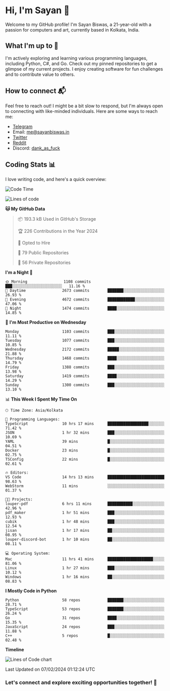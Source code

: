 # Hi, I'm Sayan 👋

Welcome to my GitHub profile! I'm Sayan Biswas, a 21-year-old with a passion for computers and art, currently based in Kolkata, India.

## What I'm up to 🚀

I'm actively exploring and learning various programming languages, including Python, C#, and Go. Check out my pinned repositories to get a glimpse of my current projects. I enjoy creating software for fun challenges and to contribute value to others.

## How to connect 📬

Feel free to reach out! I might be a bit slow to respond, but I'm always open to connecting with like-minded individuals. Here are some ways to reach me:

- [Telegram](https://t.me/dank_as_fuck)
- Email: [me@sayanbiswas.in](mailto:me@sayanbiswas.in)
- [Twitter](https://twitter.com/TheDankDel)
- [Reddit](https://www.reddit.com/user/dank_as_fuck_/)
- Discord: [dank_as_fuck](https://discordapp.com/users/506536929152466945)

## Coding Stats 📊

I love writing code, and here's a quick overview:

<!--START_SECTION:waka-->
![Code Time](http://img.shields.io/badge/Code%20Time-1%2C470%20hrs%2052%20mins-blue)

![Lines of code](https://img.shields.io/badge/From%20Hello%20World%20I%27ve%20Written-6.8%20million%20lines%20of%20code-blue)

**🐱 My GitHub Data** 

> 📦 193.3 kB Used in GitHub's Storage 
 > 
> 🏆 226 Contributions in the Year 2024
 > 
> 💼 Opted to Hire
 > 
> 📜 79 Public Repositories 
 > 
> 🔑 56 Private Repositories 
 > 
**I'm a Night 🦉** 

```text
🌞 Morning                1108 commits        ███░░░░░░░░░░░░░░░░░░░░░░   11.16 % 
🌆 Daytime                2673 commits        ███████░░░░░░░░░░░░░░░░░░   26.93 % 
🌃 Evening                4672 commits        ████████████░░░░░░░░░░░░░   47.06 % 
🌙 Night                  1474 commits        ████░░░░░░░░░░░░░░░░░░░░░   14.85 % 
```
📅 **I'm Most Productive on Wednesday** 

```text
Monday                   1103 commits        ███░░░░░░░░░░░░░░░░░░░░░░   11.11 % 
Tuesday                  1077 commits        ███░░░░░░░░░░░░░░░░░░░░░░   10.85 % 
Wednesday                2172 commits        █████░░░░░░░░░░░░░░░░░░░░   21.88 % 
Thursday                 1468 commits        ████░░░░░░░░░░░░░░░░░░░░░   14.79 % 
Friday                   1388 commits        ███░░░░░░░░░░░░░░░░░░░░░░   13.98 % 
Saturday                 1419 commits        ████░░░░░░░░░░░░░░░░░░░░░   14.29 % 
Sunday                   1300 commits        ███░░░░░░░░░░░░░░░░░░░░░░   13.10 % 
```


📊 **This Week I Spent My Time On** 

```text
🕑︎ Time Zone: Asia/Kolkata

💬 Programming Languages: 
TypeScript               10 hrs 17 mins      ██████████████████░░░░░░░   71.42 % 
JSON                     1 hr 32 mins        ███░░░░░░░░░░░░░░░░░░░░░░   10.69 % 
YAML                     39 mins             █░░░░░░░░░░░░░░░░░░░░░░░░   04.51 % 
Docker                   23 mins             █░░░░░░░░░░░░░░░░░░░░░░░░   02.75 % 
TSConfig                 22 mins             █░░░░░░░░░░░░░░░░░░░░░░░░   02.61 % 

🔥 Editors: 
VS Code                  14 hrs 13 mins      █████████████████████████   98.63 % 
WebStorm                 11 mins             ░░░░░░░░░░░░░░░░░░░░░░░░░   01.37 % 

🐱‍💻 Projects: 
louper-pdf               6 hrs 11 mins       ███████████░░░░░░░░░░░░░░   42.96 % 
pdf_maker                1 hr 51 mins        ███░░░░░░░░░░░░░░░░░░░░░░   12.93 % 
cubik                    1 hr 48 mins        ███░░░░░░░░░░░░░░░░░░░░░░   12.54 % 
jisan                    1 hr 17 mins        ██░░░░░░░░░░░░░░░░░░░░░░░   08.95 % 
louper-discord-bot       1 hr 10 mins        ██░░░░░░░░░░░░░░░░░░░░░░░   08.11 % 

💻 Operating System: 
Mac                      11 hrs 41 mins      ████████████████████░░░░░   81.06 % 
Linux                    1 hr 27 mins        ███░░░░░░░░░░░░░░░░░░░░░░   10.12 % 
Windows                  1 hr 16 mins        ██░░░░░░░░░░░░░░░░░░░░░░░   08.83 % 
```

**I Mostly Code in Python** 

```text
Python                   58 repos            ███████░░░░░░░░░░░░░░░░░░   28.71 % 
TypeScript               53 repos            ███████░░░░░░░░░░░░░░░░░░   26.24 % 
Go                       31 repos            ████░░░░░░░░░░░░░░░░░░░░░   15.35 % 
JavaScript               24 repos            ███░░░░░░░░░░░░░░░░░░░░░░   11.88 % 
C++                      5 repos             █░░░░░░░░░░░░░░░░░░░░░░░░   02.48 % 
```



**Timeline**

![Lines of Code chart](https://raw.githubusercontent.com/Dank-del/Dank-del/main/assets/bar_graph.png)


 Last Updated on 07/02/2024 01:12:24 UTC
<!--END_SECTION:waka-->

### Let's connect and explore exciting opportunities together! 🚀
